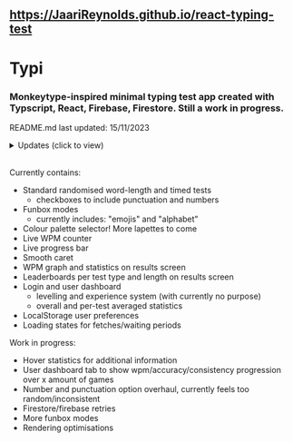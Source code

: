 https://JaariReynolds.github.io/react-typing-test
-

# Typi
### Monkeytype-inspired minimal typing test app created with Typscript, React, Firebase, Firestore. Still a work in progress.


README.md last updated: 15/11/2023

<details>
 <summary>Updates (click to view)</summary>

* v2.2.3
  * "time" column added to the leaderboard table
  * both x and y scrollbars now appear for the leaderboard table instead of hiding columns based on screenwidth
  * wordCount score posts now properly updating the test length property in the leaderboard collection
* v2.2.2
  * added a palette randomise button
  * added a few new palettes, shifted newer ones towards to the front
  * added a border to the "words" test option icon
  * added app logo next to app name 
* v2.2.1
  * fixed bug where punctuation checkbox was not working
  * updated more appropriate empty leaderboard text
* v2.2.0
  * app name: Typi
  * app logo/mascott: frog on keyboard
    * logo shown at low opacity in background of app 
  * added funbox modes: "emojis" and "alphabet" modes added
    * currently only submits to a leaderboard
    * does not update user average statistics or experience level 
  * test options styling overhaul 
  * styling changes to "averages" tab on dashboard - rows more defined
  * box shadow opacity reduced - much softer appearance
  * some component cleanups and refactors
* v2.1.5
  * more visually defined and appropriately responsive test options
* v2.1.4
  * selected colour palette now shown in the footer
* v2.1.3 
  * significantly reduced rerenders by syncing completion bar width changes to its width transition duration
  * swapped test types options around to match the transition of the completion bar
* v2.1.2
  * added a border around test options, shifted afk and capslock indicators accordingly
* v2.1.1
  * wpm graph x axis label added, y axis label moved more left, left and right graph margins equal
* v2.1.0
  * removed 'spacebar' from wpm calculation - wpm now purely based on correct letters per second * 5
* v2.0.2
  * reduced transition time for test letter colour change - flows better when resetting test
* v2.0.1
  * fixed component opacity issue when refocusing to the test after focus was on the reset button
* v2.0.0
  * authentication branch merged with master

 <br/>
 
- v1.0.0 - minimum viable product with functional typing test and results screen
</details>

<br/>

Currently contains:
* Standard randomised word-length and timed tests
  * checkboxes to include punctuation and numbers
* Funbox modes
  * currently includes: "emojis" and "alphabet"
* Colour palette selector! More lapettes to come
* Live WPM counter
* Live progress bar
* Smooth caret 
* WPM graph and statistics on results screen
* Leaderboards per test type and length on results screen
* Login and user dashboard
  * levelling and experience system (with currently no purpose)
  * overall and per-test averaged statistics
* LocalStorage user preferences
* Loading states for fetches/waiting periods

Work in progress:  
* Hover statistics for additional information
* User dashboard tab to show wpm/accuracy/consistency progression over x amount of games 
* Number and punctuation option overhaul, currently feels too random/inconsistent
* Firestore/firebase retries
* More funbox modes
* Rendering optimisations
  
  


